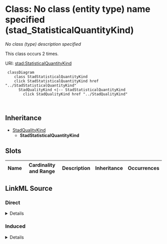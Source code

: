 

# Class: No class (entity type) name specified (stad_StatisticalQuantityKind)


_No class (type) description specified_






This class occurs 2 times.


URI: [stad:StatisticalQuantityKind](http://purl.org/spatialai/stad/v2/core/StatisticalQuantityKind)






```mermaid
 classDiagram
    class StadStatisticalQuantityKind
    click StadStatisticalQuantityKind href "../StadStatisticalQuantityKind"
      StadQualityKind <|-- StadStatisticalQuantityKind
        click StadQualityKind href "../StadQualityKind"
      
      
```





## Inheritance
* [StadQualityKind](../classes/StadQualityKind.md)
    * **StadStatisticalQuantityKind**



## Slots

| Name | Cardinality and Range | Description | Inheritance | Occurrences |
| ---  | --- | --- | --- | --- |














## LinkML Source

<!-- TODO: investigate https://stackoverflow.com/questions/37606292/how-to-create-tabbed-code-blocks-in-mkdocs-or-sphinx -->

### Direct

<details>

```yaml
name: stad_StatisticalQuantityKind
conforms_to: No schema conformance document specified
annotations:
  count:
    tag: count
    value: 2
description: No class (type) description specified
title: No class (entity type) name specified
from_schema: sawgraph-kg
rank: 1000
is_a: stad_QualityKind
class_uri: stad:StatisticalQuantityKind

```
</details>

### Induced

<details>

```yaml
name: stad_StatisticalQuantityKind
conforms_to: No schema conformance document specified
annotations:
  count:
    tag: count
    value: 2
description: No class (type) description specified
title: No class (entity type) name specified
from_schema: sawgraph-kg
rank: 1000
is_a: stad_QualityKind
class_uri: stad:StatisticalQuantityKind

```
</details>